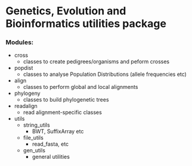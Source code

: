 # Genetics, Evolution and Bioinformatics utilities package

### Modules:

- cross
  - classes to create pedigrees/organisms and peform crosses
- popdist
  - classes to analyse Population Distributions (allele frequencies etc)
- align
  - classes to perform global and local alignments
- phylogeny
  - classes to build phylogenetic trees
- readalign
  - read alignment-specific classes
- utils
  - string_utils
     - BWT, SuffixArray etc
  - file_utils
     - read_fasta, etc
  - gen_utils   
     - general utilities 
     